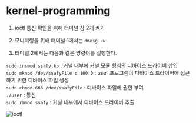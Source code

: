 # kernel-programming

1. ioctl 통신 확인을 위해 터미널 창 2개 켜기

2. 모니터링을 위해 터미널 1에서는 ```dmesg -w```
3. 터미널 2에서는 다음과 같은 명령어를 실행한다.

```sudo insmod ssafy.ko``` : 커널 내부에 커널 모듈 형식의 디바이스 드라이버 삽입
<br>
```sudo mknod /dev/ssafyFile c 100 0``` : user 프로그램이 디바이스 드라이버에 접근하기 위한 디바이스 파일 생성
<br>
```sudo chmod 666 /dev/ssafyFile``` : 디바이스 파일에 권한 부여
<br>
```./user``` : 통신
<br>
```sudo rmmod ssafy``` : 커널 내부에서 디바이스 드라이버 추출 

![ioctl](https://github.com/BaeYunjae/kernel-ioctl/assets/88019800/4afe6d5e-3662-4f4b-af7c-533a3064e1c8)
